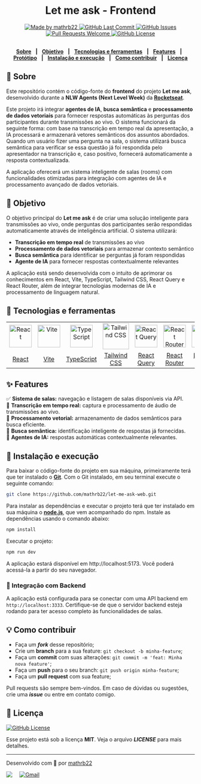 <div align="center">

<h1>Let me ask - Frontend</h1>

</div>
<div align="center">
   <a href="https://github.com/mathrb22">
      <img alt="Made by mathrb22" src="https://img.shields.io/badge/made%20by-mathrb22-yellow">
   </a>
   <a href="https://github.com/mathrb22/let-me-ask-web/commits/main">
      <img alt="GitHub Last Commit" src="https://img.shields.io/github/last-commit/mathrb22/let-me-ask-web">
   </a>
   <a href="https://github.com/mathrb22/let-me-ask-web/issues">
      <img alt="GitHub Issues" src="https://img.shields.io/github/issues/mathrb22/let-me-ask-web">
   </a>
   <a href="https://github.com/mathrb22/let-me-ask-web/pulls">
      <img alt="Pull Requests Welcome" src="https://img.shields.io/badge/PRs-welcome-brightgreen.svg?style=flat-square">
   </a>
   <a href="https://github.com/mathrb22/let-me-ask-web/blob/main/LICENSE">
      <img alt="GitHub License" src="https://img.shields.io/github/license/mathrb22/let-me-ask-web">
   </a>
</div>

</br>
<div align="center">

[**Sobre**](#-sobre) &nbsp;&nbsp;**|**&nbsp;&nbsp;
[**Objetivo**](#-objetivo) &nbsp;&nbsp;**|**&nbsp;&nbsp;
[**Tecnologias e ferramentas**](#-tecnologias-e-ferramentas) &nbsp;&nbsp;**|**&nbsp;&nbsp;
[**Features**](#-features) &nbsp;&nbsp;**|**&nbsp;&nbsp;
[**Protótipo**](#-protótipo) &nbsp;&nbsp;**|**&nbsp;&nbsp;
[**Instalação e execução**](#-instalação-e-execução) &nbsp;&nbsp;**|**&nbsp;&nbsp;
[**Como contribuir**](#-como-contribuir) &nbsp;&nbsp;**|**&nbsp;&nbsp;
[**Licença**](#-licença)

</div>

## 📃 Sobre

<!-- <img alt="Let me ask - Home page" src=".github/home-page.png" width="100%"/> -->

Este repositório contém o código-fonte do **frontend** do projeto **Let me ask**, desenvolvido durante a **NLW Agents (Next Level Week)** da [**Rocketseat**](https://github.com/Rocketseat).

Este projeto irá integrar **agentes de IA**, **busca semântica** e **processamento de dados vetoriais** para fornecer respostas automáticas às perguntas dos participantes durante transmissões ao vivo. O sistema funcionará da seguinte forma: com base na transcrição em tempo real da apresentação, a IA processará e armazenará vetores semânticos dos assuntos abordados. Quando um usuário fizer uma pergunta na sala, o sistema utilizará busca semântica para verificar se essa questão já foi respondida pelo apresentador na transcrição e, caso positivo, fornecerá automaticamente a resposta contextualizada.

A aplicação oferecerá um sistema inteligente de salas (rooms) com funcionalidades otimizadas para integração com agentes de IA e processamento avançado de dados vetoriais.

<!-- <img alt="Let me ask - Room page" src=".github/room-page.png" width="100%"/> -->

## 🎯 Objetivo

O objetivo principal do **Let me ask** é de criar uma solução inteligente para transmissões ao vivo, onde perguntas dos participantes serão respondidas automaticamente através de inteligência artificial. O sistema utilizará:

- **Transcrição em tempo real** de transmissões ao vivo
- **Processamento de dados vetoriais** para armazenar contexto semântico
- **Busca semântica** para identificar se perguntas já foram respondidas
- **Agente de IA** para fornecer respostas contextualmente relevantes

A aplicação está sendo desenvolvida com o intuito de aprimorar os conhecimentos em React, Vite, TypeScript, Tailwind CSS, React Query e React Router, além de integrar tecnologias modernas de IA e processamento de linguagem natural.

## 🚀 Tecnologias e ferramentas

<table>
  <tr>
    <td align="center" width="100">
      <a href="https://reactjs.org/" target="_blank" rel="noopener noreferrer">
      <img width="60" src="https://user-images.githubusercontent.com/25181517/183897015-94a058a6-b86e-4e42-a37f-bf92061753e5.png" alt="React" title="React"/>
      </a>
    </td>
    <td align="center" width="100">
      <a href="https://vitejs.dev/">
      <img width="60" src="https://vitejs.dev/logo.svg" alt="Vite" title="Vite"/>
      </a>
    </td>
    <td align="center" width="100">
      <a href="https://www.typescriptlang.org/">
      <img width="60" src="https://user-images.githubusercontent.com/25181517/183890598-19a0ac2d-e88a-4005-a8df-1ee36782fde1.png" alt="TypeScript" title="TypeScript"/>
      </a>
    </td>
    <td align="center" width="120">
      <a href="https://tailwindcss.com" target="_blank" rel="noopener noreferrer">
      <img width="70" src="https://user-images.githubusercontent.com/25181517/202896760-337261ed-ee92-4979-84c4-d4b829c7355d.png" alt="Tailwind CSS" title="Tailwind CSS"/>
      </a>
    </td>
    <td align="center" width="100">
      <a href="https://tanstack.com/query" target="_blank" rel="noopener noreferrer">
      <img width="60" src="https://raw.githubusercontent.com/marwin1991/profile-technology-icons/refs/heads/main/icons/react_query.png" alt="React Query" title="React Query"/>
      </a>
    </td>
    <td align="center" width="140">
      <a href="https://reactrouter.com/" target="_blank" rel="noopener noreferrer">
      <img width="60" src="https://reactrouter.com/favicon-light.png" alt="React Router" title="React Router"/>
      </a>
    </td>
    <td align="center" width="140">
      <a href="https://lucide.dev/" target="_blank" rel="noopener noreferrer">
      <img width="60" src="https://lucide.dev/logo.dark.svg" alt="Lucide React" title="Lucide React"/>
      </a>
    </td>
    <td align="center" width="140">
      <a href="https://ui.shadcn.com/" target="_blank" rel="noopener noreferrer">
      <img width="60" src="https://ui.shadcn.com/favicon.ico" alt="shadcn/ui" title="shadcn/ui"/>
      </a>
    </td>
    </tr>
    <tr>
    <td align="center"><a href="https://reactjs.org/" target="_blank" rel="noopener noreferrer"><span>React</span></a></td>
    <td align="center"><a href="https://vitejs.dev/" target="_blank" rel="noopener noreferrer"><span>Vite</span></a></td>
    <td align="center"><a href="https://www.typescriptlang.org/" target="_blank" rel="noopener noreferrer"><span>TypeScript</span></a></td>
    <td align="center"><a href="https://tailwindcss.com" target="_blank" rel="noopener noreferrer"><span>Tailwind CSS</span></a></td>
    <td align="center"><a href="https://tanstack.com/query" target="_blank" rel="noopener noreferrer"><span>React Query</span></a></td>
    <td align="center"><a href="https://reactrouter.com/" target="_blank" rel="noopener noreferrer"><span>React Router</span></a></td>
    <td align="center"><a href="https://lucide.dev/" target="_blank" rel="noopener noreferrer"><span>Lucide React</span></a></td>
    <td align="center"><a href="https://ui.shadcn.com/" target="_blank" rel="noopener noreferrer"><span>shadcn/ui</span></a></td>
    </tr>
</table>

## ✨ Features

✅ **Sistema de salas:** navegação e listagem de salas disponíveis via API.<br/>
🚧 **Transcrição em tempo real:** captura e processamento de áudio de transmissões ao vivo.<br/>
🚧 **Processamento vetorial:** armazenamento de dados semânticos para busca eficiente.<br/>
🚧 **Busca semântica:** identificação inteligente de respostas já fornecidas.<br/>
🚧 **Agentes de IA:** respostas automáticas contextualmente relevantes.<br/>

## 🔧 Instalação e execução

Para baixar o código-fonte do projeto em sua máquina, primeiramente terá que ter instalado o [**Git**](https://git-scm.com/).
Com o Git instalado, em seu terminal execute o seguinte comando:

```bash
git clone https://github.com/mathrb22/let-me-ask-web.git
```

Para instalar as dependências e executar o projeto terá que ter instalado em sua máquina o [**node.js**](https://nodejs.org/en/), que vem acompanhado do npm. Instale as dependências usando o comando abaixo:

```bash
npm install
```

Executar o projeto:

```bash
npm run dev
```

A aplicação estará disponível em http://localhost:5173. Você poderá acessá-la a partir do seu navegador.

### 🔗 Integração com Backend

A aplicação está configurada para se conectar com uma API backend em `http://localhost:3333`. Certifique-se de que o servidor backend esteja rodando para ter acesso completo às funcionalidades de salas.

## 💡 Como contribuir

- Faça um **_fork_** desse repositório;
- Crie um **branch** para a sua feature: `git checkout -b minha-feature`;
- Faça um **commit** com suas alterações: `git commit -m 'feat: Minha nova feature'`;
- Faça um **push** para o seu branch: `git push origin minha-feature`;
- Faça um **pull request** com sua feature;

Pull requests são sempre bem-vindos. Em caso de dúvidas ou sugestões, crie uma _**issue**_ ou entre em contato comigo.

## 📝 Licença

<a href="https://github.com/mathrb22/let-me-ask-web/blob/main/LICENSE">
    <img alt="GitHub License" src="https://img.shields.io/github/license/mathrb22/let-me-ask-web">
</a>

Esse projeto está sob a licença **MIT**. Veja o arquivo _**LICENSE**_ para mais detalhes.

---

Desenvolvido com 💚 por <a href="https://github.com/mathrb22/">mathrb22</a>

<div style="display: flex;">
  <a href="https://www.linkedin.com/in/matheus-ribeiro-dev" target="_blank"><img src="https://img.shields.io/badge/-LinkedIn-%230077B5?style=for-the-badge&logo=linkedin&logoColor=white" style="margin-right: 2vw" target="_blank"></a>
  <a href="mailto:math.ribeiro.dev@gmail.com"><img src="https://img.shields.io/badge/Gmail-D14836?style=for-the-badge&logo=gmail&logoColor=white" alt="Gmail" style="margin-right: 2vw"/></a>
</div>
